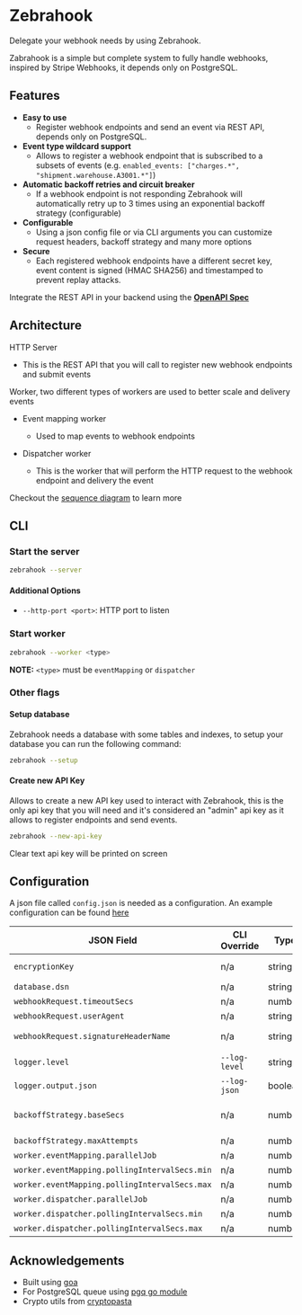 
# Zebrahook

Delegate your webhook needs by using Zebrahook.

Zabrahook is a simple but complete system to fully handle webhooks, inspired by Stripe Webhooks, it depends only on PostgreSQL.


## Features
- **Easy to use**
  - Register webhook endpoints and send an event via REST API, depends only on PostgreSQL.
- **Event type wildcard support**
  - Allows to register a webhook endpoint that is subscribed to a subsets of events (e.g. `enabled_events: ["charges.*", "shipment.warehouse.A3001.*"]`)
- **Automatic backoff retries and circuit breaker**
  - If a webhook endpoint is not responding Zebrahook will automatically retry up to 3 times using an exponential backoff strategy (configurable)
- **Configurable**
  - Using a json config file or via CLI arguments you can customize request headers, backoff strategy and many more options
- **Secure**
  - Each registered webhook endpoints have a different secret key, event content is signed (HMAC SHA256) and timestamped to prevent replay attacks.

Integrate the REST API in your backend using the [**OpenAPI Spec**](./gen/http/openapi3.yaml)


## Architecture

HTTP Server
  - This is the REST API that you will call to register new webhook endpoints and submit events


Worker, two different types of workers are used to better scale and delivery events
  - Event mapping worker
    - Used to map events to webhook endpoints

  - Dispatcher worker
    - This is the worker that will perform the HTTP request to the webhook endpoint and delivery the event

Checkout the [sequence diagram](./docs/architecture.md) to learn more

## CLI

### Start the server

```bash
zebrahook --server
```

#### Additional Options

- `--http-port <port>`: HTTP port to listen

### Start worker

```bash
zebrahook --worker <type>
```

**NOTE:** `<type>` must be `eventMapping` or `dispatcher`


### Other flags

#### Setup database

Zebrahook needs a database with some tables and indexes, to setup your database you can run the following command:

```bash
zebrahook --setup
```

#### Create new API Key

Allows to create a new API key used to interact with Zebrahook, this is the only api key that you will need and it's considered an "admin" api key as it allows to register endpoints and send events.

```bash
zebrahook --new-api-key
```

Clear text api key will be printed on screen


## Configuration

A json file called `config.json` is needed as a configuration. An example configuration can be found [here](./config.example.json)


| JSON Field                                  | CLI Override  | Type    | Required | Default | Description                                                         |
|---------------------------------------------|---------------|---------|----------|---------|---------------------------------------------------------------------|
| `encryptionKey`                             | n/a           | string  | yes      |         | used internally to encrypt webhook secrets into the database    |
| `database.dsn`                              | n/a           | string  | yes      |         | full connection url to PostgreSQL                                   |
| `webhookRequest.timeoutSecs` | n/a           | number  | no       | 30       | maximum HTTP timeout in seconds         |
| `webhookRequest.userAgent` | n/a           | string  | no       | Zebrahook       | User-Agent header value     |
| `webhookRequest.signatureHeaderName` | n/a           | string  | no       | Zebrahook-Signature       | Name of the header that will contain the signature     |
| `logger.level`                              | `--log-level` | string  | no       | info    | log level, available values: debug, info, warn, error, fatal, panic |
| `logger.output.json`                        | `--log-json`  | boolean | no       | false   | if true output log as a json                                        |
| `backoffStrategy.baseSecs` | n/a           | number  | no       | 60       | the minimum seconds used in calculation of the exponential backoff (formula used: `baseSecs**nextAttemptCounter+random(0.0,1.0)`)                                 |
| `backoffStrategy.maxAttempts` | n/a           | number  | no       | 3       | maximum number of event delivery attempts                                 |
| `worker.eventMapping.parallelJob`           | n/a           | number  | no       | 1       | how many queue polling jobs to run in parallel                      |
| `worker.eventMapping.pollingIntervalSecs.min` | n/a           | number  | no       | 0.5     | minimum polling interval in seconds                                 |
| `worker.eventMapping.pollingIntervalSecs.max` | n/a           | number  | no       | 2       | maximum polling interval in seconds                                 |
| `worker.dispatcher.parallelJob`             | n/a           | number  | no       | 2       | how many queue polling jobs to run in parallel                      |
| `worker.dispatcher.pollingIntervalSecs.min` | n/a           | number  | no       | 0.5     | minimum polling interval in seconds                                 |
| `worker.dispatcher.pollingIntervalSecs.max` | n/a           | number  | no       | 2       | maximum polling interval in seconds                                 |


## Acknowledgements

- Built using [goa](https://github.com/goadesign/goa)
- For PostgreSQL queue using [pgq go module](https://github.com/btubbs/pgq)
- Crypto utils from [cryptopasta](https://github.com/gtank/cryptopasta)
